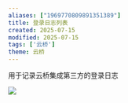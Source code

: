 ```yaml
---
aliases: ["1969770809891351389"]
title: 登录日志列表
created: 2025-07-15
modified: 2025-07-15
tags: ['云桥']
theme: 云桥
---
```


用于记录云桥集成第三方的登录日志

![](1b8c070bfb84599d4098a083fe11994c.jpg)